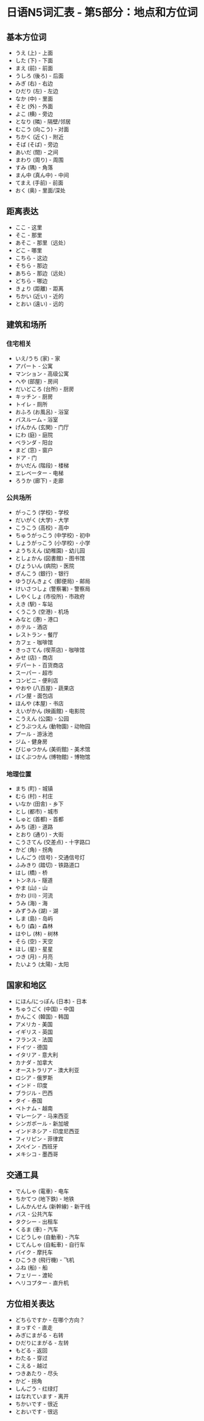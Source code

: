 # 日语N5词汇表 - 第5部分：地点和方位词

## 基本方位词
- うえ (上) - 上面
- した (下) - 下面
- まえ (前) - 前面
- うしろ (後ろ) - 后面
- みぎ (右) - 右边
- ひだり (左) - 左边
- なか (中) - 里面
- そと (外) - 外面
- よこ (横) - 旁边
- となり (隣) - 隔壁/邻居
- むこう (向こう) - 对面
- ちかく (近く) - 附近
- そば (そば) - 旁边
- あいだ (間) - 之间
- まわり (周り) - 周围
- すみ (隅) - 角落
- まん中 (真ん中) - 中间
- てまえ (手前) - 前面
- おく (奥) - 里面/深处

## 距离表达
- ここ - 这里
- そこ - 那里
- あそこ - 那里（远处）
- どこ - 哪里
- こちら - 这边
- そちら - 那边
- あちら - 那边（远处）
- どちら - 哪边
- きょり (距離) - 距离
- ちかい (近い) - 近的
- とおい (遠い) - 远的

## 建筑和场所
### 住宅相关
- いえ/うち (家) - 家
- アパート - 公寓
- マンション - 高级公寓
- へや (部屋) - 房间
- だいどころ (台所) - 厨房
- キッチン - 厨房
- トイレ - 厕所
- おふろ (お風呂) - 浴室
- バスルーム - 浴室
- げんかん (玄関) - 门厅
- にわ (庭) - 庭院
- ベランダ - 阳台
- まど (窓) - 窗户
- ドア - 门
- かいだん (階段) - 楼梯
- エレベーター - 电梯
- ろうか (廊下) - 走廊

### 公共场所
- がっこう (学校) - 学校
- だいがく (大学) - 大学
- こうこう (高校) - 高中
- ちゅうがっこう (中学校) - 初中
- しょうがっこう (小学校) - 小学
- ようちえん (幼稚園) - 幼儿园
- としょかん (図書館) - 图书馆
- びょういん (病院) - 医院
- ぎんこう (銀行) - 银行
- ゆうびんきょく (郵便局) - 邮局
- けいさつしょ (警察署) - 警察局
- しやくしょ (市役所) - 市政府
- えき (駅) - 车站
- くうこう (空港) - 机场
- みなと (港) - 港口
- ホテル - 酒店
- レストラン - 餐厅
- カフェ - 咖啡馆
- きっさてん (喫茶店) - 咖啡馆
- みせ (店) - 商店
- デパート - 百货商店
- スーパー - 超市
- コンビニ - 便利店
- やおや (八百屋) - 蔬果店
- パン屋 - 面包店
- ほんや (本屋) - 书店
- えいがかん (映画館) - 电影院
- こうえん (公園) - 公园
- どうぶつえん (動物園) - 动物园
- プール - 游泳池
- ジム - 健身房
- びじゅつかん (美術館) - 美术馆
- はくぶつかん (博物館) - 博物馆

### 地理位置
- まち (町) - 城镇
- むら (村) - 村庄
- いなか (田舎) - 乡下
- とし (都市) - 城市
- しゅと (首都) - 首都
- みち (道) - 道路
- とおり (通り) - 大街
- こうさてん (交差点) - 十字路口
- かど (角) - 拐角
- しんごう (信号) - 交通信号灯
- ふみきり (踏切) - 铁路道口
- はし (橋) - 桥
- トンネル - 隧道
- やま (山) - 山
- かわ (川) - 河流
- うみ (海) - 海
- みずうみ (湖) - 湖
- しま (島) - 岛屿
- もり (森) - 森林
- はやし (林) - 树林
- そら (空) - 天空
- ほし (星) - 星星
- つき (月) - 月亮
- たいよう (太陽) - 太阳

## 国家和地区
- にほん/にっぽん (日本) - 日本
- ちゅうごく (中国) - 中国
- かんこく (韓国) - 韩国
- アメリカ - 美国
- イギリス - 英国
- フランス - 法国
- ドイツ - 德国
- イタリア - 意大利
- カナダ - 加拿大
- オーストラリア - 澳大利亚
- ロシア - 俄罗斯
- インド - 印度
- ブラジル - 巴西
- タイ - 泰国
- ベトナム - 越南
- マレーシア - 马来西亚
- シンガポール - 新加坡
- インドネシア - 印度尼西亚
- フィリピン - 菲律宾
- スペイン - 西班牙
- メキシコ - 墨西哥

## 交通工具
- でんしゃ (電車) - 电车
- ちかてつ (地下鉄) - 地铁
- しんかんせん (新幹線) - 新干线
- バス - 公共汽车
- タクシー - 出租车
- くるま (車) - 汽车
- じどうしゃ (自動車) - 汽车
- じてんしゃ (自転車) - 自行车
- バイク - 摩托车
- ひこうき (飛行機) - 飞机
- ふね (船) - 船
- フェリー - 渡轮
- ヘリコプター - 直升机

## 方位相关表达
- どちらですか - 在哪个方向？
- まっすぐ - 直走
- みぎにまがる - 右转
- ひだりにまがる - 左转
- もどる - 返回
- わたる - 穿过
- こえる - 越过
- つきあたり - 尽头
- かど - 拐角
- しんごう - 红绿灯
- はなれています - 离开
- ちかいです - 很近
- とおいです - 很远

